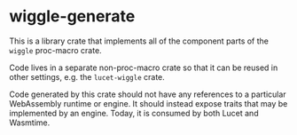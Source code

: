 # wiggle-generate

This is a library crate that implements all of the component parts of
the `wiggle` proc-macro crate.

Code lives in a separate non-proc-macro crate so that it can be reused in
other settings, e.g. the `lucet-wiggle` crate.

Code generated by this crate should not have any references to a particular
WebAssembly runtime or engine. It should instead expose traits that may be
implemented by an engine. Today, it is consumed by both Lucet and Wasmtime.
